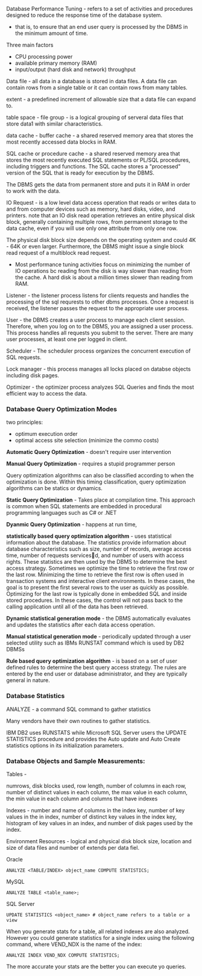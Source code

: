 
Database Performance Tuning - refers to a set of activities and procedures designed to reduce the response time of the database system.
 - that is, to ensure that an end user query is processed by the DBMS in the minimum amount of time.

 Three main factors
 - CPU processing power
 - available primary memory (RAM)
 - input/output (hard disk and network) throughput

Data file - all data in a database is stored in data files.
A data file can contain rows from a single table or it can contain rows from many tables.

extent - a predefined increment of allowable size that a data file can expand to.

table space - file group - is a logical grouping of serveral data files that store data1 with similar characteristics. 

data cache - buffer cache - a shared reserved memory area that stores the most recently accessed data blocks in RAM. 

SQL cache or procedure cache - a shared reserved memory area that stores the most recently executed SQL statements or PL/SQL procedures, including triggers and functions. The SQL cache stores a "processed" version of the SQL that is ready for execution by the DBMS.

The DBMS gets the data from permanent store and puts it in RAM in order to work with the data.


IO Request - is a low level data access operation that reads or writes data to and from computer devices such as memory, hard disks, video, and printers. 
note that an IO disk read operation retrieves an entire physical disk block, generally containing multiple rows, from permanent storage to the data cache, even if you will use only one attribute from only one row.

The physical disk block size depends on the operating system and could 4K - 64K or even larger. Furthermore, the DBMS might issue a single block read request of a multiblock read request.

- Most performance tuning activities focus on minimizing the number of IO operations bc reading from the disk is way slower than reading from the cache. A hard disk is about a million times slower than reading from RAM.

Listener - the listener process listens for clients requests and handles the processing of the sql requrests to other dbms processes. Once a request is received, the listener passes the request to the appropriate user process.

User - the DBMS creates a user process to manage each client session. Therefore, when you log on to the DBMS, you are assigned a user process. This process handles all requests you submit to the server. There are many user processes, at least one per logged in client.

Scheduler - The scheduler process organizes the concurrent execution of SQL requests.

Lock manager - this process manages all locks placed on databse objects including disk pages.

Optimizer - the optimizer process analyzes SQL Queries and finds the most efficient way to access the data. 

### Database Query Optimization Modes

two principles:
- optimum execution order
- optimal access site selection (minimize the commo costs)

**Automatic Query Optimization** - doesn't require user intervention

**Manual Query Optimization** - requires a stupid programmer person

Query optimization algorithms can also be classified according to when the optimization is done. Within this timing classification, query optimization algorithms can be statics or dynamics.

**Static Query Optimization** - Takes place at compilation time. This approach is common when SQL statements are embedded in procedural programming languages such as C# or .NET

**Dyanmic Query Optimization** - happens at run time, 

**statistically based query optimization algorithm** - uses statistical information about the database. The statistics provide information about database characteristics such as size, number of records, average access time, number of requests servicesd, and number of users with access rights. These statistics are then used by the DBMS to determine the best access strategy. Sometimes we optimize the time to retrieve the first row or the last row. Minimizing the time to retrieve the first row is often used in transaction systems and interactive client environments. In these cases, the goal is to present the first several rows to the user as quickly as possible. Optimizing for the last row is typically done in embedded SQL and inside stored procedures. In these cases, the control will not pass back to the calling application until all of the data has been retrieved. 

**Dynamic statistical generation mode** - the DBMS automatically evaluates and updates the statistics after each data access operation. 

**Manual statistical generation mode** - periodically updated through a user selected utility such as IBMs RUNSTAT command which is used by DB2 DBMSs

**Rule based query optimization algorithm** - is based on a set of user defined rules to determine the best query access strategy. The rules are entered by the end user or database administrator, and they are typically general in nature.

### Database Statistics

ANALYZE - a command SQL command to gather statistics

Many vendors have their own routines to gather statistics.

IBM DB2 uses RUNSTATS while Microsoft SQL Server users the UPDATE STATISTICS procedure and provides the Auto update and Auto Create statistics options in its initialization parameters.

### Database Objects and Sample Measurements: 

Tables - 

numrows, disk blocks used, row length, number of columns in each row, number of distinct values in each column, the max value in each column, the min value in each column and columns that have indexes

Indexes - 
	number and name of columns in the index key, number of key values in the in index, number of distinct key values in the index key, histogram of key values in an index, and number of disk pages used by the index.


Environment Resources - 
	logical and physical disk block size, location and size of data files and number of extends per data fiel.


Oracle
```
ANALYZE <TABLE/INDEX> object_name COMPUTE STATISTICS;

```

MySQL
```
ANALYZE TABLE <table_name>;
```

SQL Server
```
UPDATE STATISTICS <object_name> # object_name refers to a table or a view
```

When you generate stats for a table, all related indexes are also analyzed. However you could generate statistics for a single index using the following command, where VEND_NDX is the name of the index:

```
ANALYZE INDEX VEND_NDX COMPUTE STATISTICS;
```

The more accurate your stats are the better you can execute yo queries.





